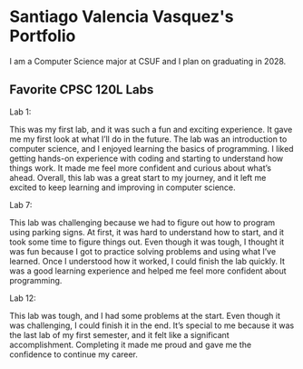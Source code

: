 
# Santiago Valencia Vasquez's Portfolio

I am a Computer Science major at CSUF and I plan on graduating in 2028.

## Favorite CPSC 120L Labs

Lab 1: 

This was my first lab, and it was such a fun and exciting experience. It gave me my first look at what I’ll do in the future. The lab was an introduction to computer science, and I enjoyed learning the basics of programming. I liked getting hands-on experience with coding and starting to understand how things work. It made me feel more confident and curious about what’s ahead. Overall, this lab was a great start to my journey, and it left me excited to keep learning and improving in computer science.

Lab 7: 

This lab was challenging because we had to figure out how to program using parking signs. At first, it was hard to understand how to start, and it took some time to figure things out. Even though it was tough, I thought it was fun because I got to practice solving problems and using what I’ve learned. Once I understood how it worked, I could finish the lab quickly. It was a good learning experience and helped me feel more confident about programming.

Lab 12:

This lab was tough, and I had some problems at the start. Even though it was challenging, I could finish it in the end. It’s special to me because it was the last lab of my first semester, and it felt like a significant accomplishment. Completing it made me proud and gave me the confidence to continue my career.
